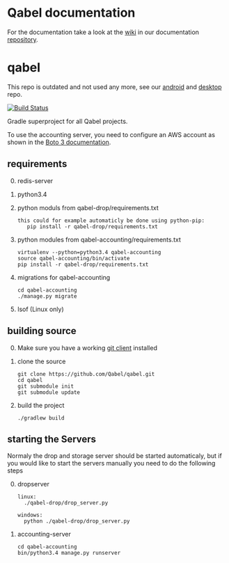 # Qabel documentation
For the documentation take a look at the [wiki](https://github.com/Qabel/qabel-doc/wiki/Table-of-contents) in our documentation [repository](https://github.com/Qabel/qabel-doc).

qabel
=====
This repo is outdated and not used any more, see our [android](https://github.com/Qabel/qabel-android) and [desktop](https://github.com/Qabel/qabel-desktop) repo.

[![Build Status](https://travis-ci.org/Qabel/qabel.svg?branch=master)](https://travis-ci.org/Qabel/qabel)

Gradle superproject for all Qabel projects.

To use the accounting server, you need to configure an AWS account as shown in the
[Boto 3 documentation](https://boto3.readthedocs.org/en/latest/guide/quickstart.html#configuration).

## requirements

0. redis-server

0. python3.4

0. python moduls from qabel-drop/requirements.txt
   ```
   this could for example automaticly be done using python-pip:
      pip install -r qabel-drop/requirements.txt
   ```

0. python modules from qabel-accounting/requirements.txt
   ```
   virtualenv --python=python3.4 qabel-accounting
   source qabel-accounting/bin/activate
   pip install -r qabel-drop/requirements.txt
   ```

0. migrations for qabel-accounting
   ```
   cd qabel-accounting
   ./manage.py migrate
   ```

0. lsof (Linux only)

## building source

0. Make sure you have a working [git client](http://git-scm.com/) installed

0. clone the source
   ```
   git clone https://github.com/Qabel/qabel.git
   cd qabel
   git submodule init
   git submodule update
   ```
   
0. build the project
   ```
   ./gradlew build
   ```

## starting the Servers
Normaly the drop and storage server should be started automaticaly, but if you would like to start the servers manually you need to do the following steps

0. dropserver
   ```
   linux:
     ./qabel-drop/drop_server.py
  
   windows:
     python ./qabel-drop/drop_server.py
   ```

0. accounting-server
   ```
   cd qabel-accounting
   bin/python3.4 manage.py runserver
   ```
   
